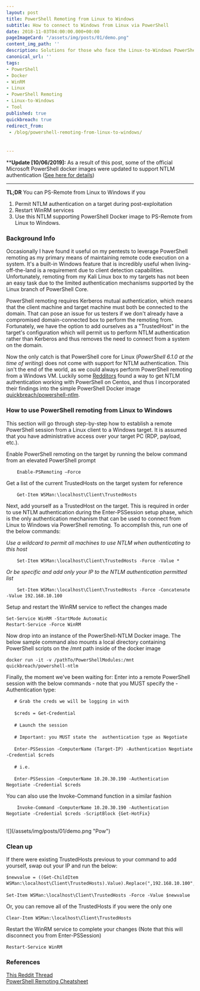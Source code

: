 ```yaml
---
layout: post
title: PowerShell Remoting from Linux to Windows
subtitle: How to connect to Windows from Linux via PowerShell
date: 2018-11-03T04:00:00.000+00:00
pageImageCard: "/assets/img/posts/01/demo.png"
content_img_path: ''
description: Solutions for those who face the Linux-to-Windows PowerShell remoting struggle
canonical_url: ''
tags:
- PowerShell
- Docker
- WinRM
- Linux
- PowerShell Remoting
- Linux-to-Windows
- Tool
published: true
quickbreach: true
redirect_from:
 - /blog/powershell-remoting-from-linux-to-windows/


---
```

\****Update \[10/06/2019\]:** As a result of this post, some of the official Microsoft PowerShell docker images were updated to support NTLM authentication ([See here for details](https://github.com/PowerShell/PowerShell-Docker/issues/124))

***

**TL;DR** You can PS-Remote from Linux to Windows if you

1. Permit NTLM authentication on a target during post-exploitation
2. Restart WinRM services
3. Use this NTLM supporting PowerShell Docker image to PS-Remote from Linux to Windows.

### Background Info

Occasionally I have found it useful on my pentests to leverage PowerShell remoting as my primary means of maintaining remote code execution on a system. It's a built-in Windows feature that is incredibly useful when living-off-the-land is a requirement due to client detection capabilities. Unfortunately, remoting from my Kali Linux box to my targets has not been an easy task due to the limited authentication mechanisms supported by the Linux branch of PowerShell Core.

PowerShell remoting requires Kerberos mutual authentication, which means that the client machine and target machine must both be connected to the domain. That can pose an issue for us testers if we don't already have a compromised domain-connected box to perform the remoting from. Fortunately, we have the option to add ourselves as a "TrustedHost" in the target's configuration which will permit us to perform NTLM authentication rather than Kerberos and thus removes the need to connect from a system on the domain.

Now the only catch is that PowerShell core for Linux (_PowerShell 6.1.0 at the time of writing_) does not come with support for NTLM authentication. This isn't the end of the world, as we could always perform PowerShell remoting from a Windows VM. Luckily some [Redditors](https://www.reddit.com/r/PowerShell/comments/6itek2/powershell_remoting_linux_windows_with_spnego/) found a way to get NTLM authentication working with PowerShell on Centos, and thus I incorporated their findings into the simple PowerShell Docker image [quickbreach/powershell-ntlm](https://hub.docker.com/r/quickbreach/powershell-ntlm/).

### How to use PowerShell remoting from Linux to Windows

This section will go through step-by-step how to establish a remote PowerShell session from a Linux client to a Windows target. It is assumed that you have administrative access over your target PC (RDP, payload, etc.).

Enable PowerShell remoting on the target by running the below command from an elevated PowerShell prompt

        Enable-PSRemoting –Force

Get a list of the current TrustedHosts on the target system for reference

        Get-Item WSMan:\localhost\Client\TrustedHosts

Next, add yourself as a TrustedHost on the target. This is required in order to use NTLM authentication during the Enter-PSSession setup phase, which is the only authentication mechanism that can be used to connect from Linux to Windows via PowerShell remoting. To accomplish this, run one of the below commands:

_Use a wildcard to permit all machines to use NTLM when authenticating to this host_

        Set-Item WSMan:\localhost\Client\TrustedHosts -Force -Value *

_Or be specific and add only your IP to the NTLM authentication permitted list_

        Set-Item WSMan:\localhost\Client\TrustedHosts -Force -Concatenate -Value 192.168.10.100

Setup and restart the WinRM service to reflect the changes made

``` 
Set-Service WinRM -StartMode Automatic
Restart-Service -Force WinRM
```

Now drop into an instance of the PowerShell-NTLM Docker image. The below sample command also mounts a local directory containing PowerShell scripts on the /mnt path inside of the docker image

    docker run -it -v /pathTo/PowerShellModules:/mnt quickbreach/powershell-ntlm

Finally, the moment we've been waiting for: Enter into a remote PowerShell session with the below commands - note that you MUST specify the -Authentication type:

       # Grab the creds we will be logging in with
    
       $creds = Get-Credential
    
       # Launch the session
    
       # Important: you MUST state the  authentication type as Negotiate
    
       Enter-PSSession -ComputerName (Target-IP) -Authentication Negotiate -Credential $creds
    
       # i.e.
    
       Enter-PSSession -ComputerName 10.20.30.190 -Authentication Negotiate -Credential $creds

You can also use the Invoke-Command function in a similar fashion

        Invoke-Command -ComputerName 10.20.30.190 -Authentication Negotiate -Credential $creds -ScriptBlock {Get-HotFix}

<br />
![](/assets/img/posts/01/demo.png "Pow")

### Clean up

If there were existing TrustedHosts previous to your command to add yourself, swap out your IP and run the below:

    $newvalue = ((Get-ChildItem WSMan:\localhost\Client\TrustedHosts).Value).Replace(",192.168.10.100","")
    
    Set-Item WSMan:\localhost\Client\TrustedHosts -Force -Value $newvalue

Or, you can remove all of the TrustedHosts if you were the only one

    Clear-Item WSMan:\localhost\Client\TrustedHosts

Restart the WinRM service to complete your changes (Note that this will disconnect you from Enter-PSSession)

    Restart-Service WinRM

### References

[This Reddit Thread](https://www.reddit.com/r/PowerShell/comments/6itek2/powershell_remoting_linux_windows_with_spnego/)  
[PowerShell Remoting Cheatsheet](https://blog.netspi.com/powershell-remoting-cheatsheet/)